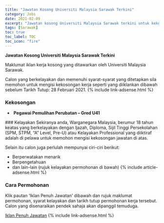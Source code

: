 ```yaml
---
title: "Jawatan Kosong Universiti Malaysia Sarawak Terkini" 
category: Jobs 
date: 2021-02-09 
excerpt: "Jawatan kosong Universiti Malaysia Sarawak terkini untuk kekosongan Pegawai Pemulihan Perubatan – Gred U41" 
tags: [Sarawak] 
toc: true 
toc_label: TOC 
toc_icon: "fire" 
--- 
```


**Jawatan Kosong Universiti Malaysia Sarawak Terkini**

Maklumat iklan kerja kosong yang ditawarkan oleh Universiti Malaysia Sarawak. 

Calon yang berkelayakan dan memenuhi syarat-syarat yang ditetapkan sila memohon untuk mengisi kekosongan kerja seperti yang diiklankan dibawah sebelum Tarikh Tutup: 28 Februari 2021. 
{% include link-adsense.html %} 
### Kekosongan 
<ul>
<li>&#160;<strong>Pegawai Pemulihan Perubatan &#8211; Gred U41</strong></li>
</ul> 
### Kelayakan 
Sekiranya anda, Warganegara Malaysia, berumur 18 tahun keatas yang berkelayakan dengan Ijazah, Diploma, Sijil Tinggi Persekolahan (SPM, STPM, “A” Level, Pre-U) atau Kelayakan Professional yang diiktiraf adalah di pelawa untuk memohon mengisi kekosongan jawatan di atas.

Selain itu calon juga perlulah mempunyai ciri-ciri berikut:
- Berperwatakan menarik
- Berpengetahuan
- dan lain-lain (rujuk kelayakan permohonan di bawah) 
{% include article-adsense.html %} 
### Cara Permohonan 
Klik pautan 'Iklan Penuh Jawatan' dibawah dan rujuk maklumat permohonan, syarat kelayakan dan tarikh tutup permohonan kerja tersebut.
Calon yang disenaraikan pendek sahaja akan dipanggil temuduga.

<a href="https://news.unimas.my/index.php?option=com_jevents&task=icalrepeat.detail&evid=8381&Itemid=102&year=2021&month=02&day=08&title=jawatan-kosong-kumpulan-pengurusan-profesional&uid=5657e0573c67b76083b34a4546ffec80" class="btn btn--info" target="_blank" rel="nofollow noopenner">Iklan Penuh Jawatan</a> 
{% include link-adsense.html %} 